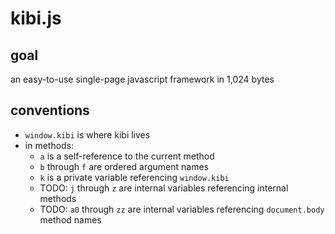 kibi.js
=======

goal
----

an easy-to-use single-page javascript framework in 1,024 bytes

conventions
-----------

- `window.kibi` is where kibi lives
- in methods:
  - `a` is a self-reference to the current method
  - `b` through `f` are ordered argument names
  - `k` is a private variable referencing `window.kibi`
  - TODO: `j` through `z` are internal variables referencing internal methods
  - TODO: `a0` through `zz` are internal variables referencing `document.body` method names